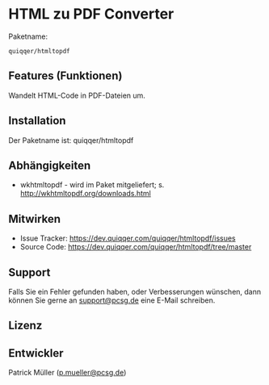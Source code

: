 HTML zu PDF Converter
========



Paketname:

    quiqqer/htmltopdf


Features (Funktionen)
--------

Wandelt HTML-Code in PDF-Dateien um.

Installation
------------

Der Paketname ist: quiqqer/htmltopdf

Abhängigkeiten
--------------

* wkhtmltopdf - wird im Paket mitgeliefert; s. http://wkhtmltopdf.org/downloads.html

Mitwirken
----------

- Issue Tracker: https://dev.quiqqer.com/quiqqer/htmltopdf/issues
- Source Code: https://dev.quiqqer.com/quiqqer/htmltopdf/tree/master


Support
-------

Falls Sie ein Fehler gefunden haben, oder Verbesserungen wünschen,
dann können Sie gerne an support@pcsg.de eine E-Mail schreiben.


Lizenz
-------


Entwickler
--------

Patrick Müller (p.mueller@pcsg.de)
